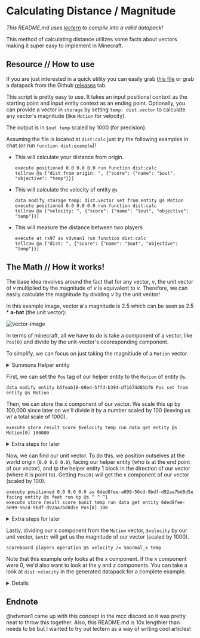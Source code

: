 # Calculating Distance / Magnitude

*This README.md uses [lectern](https://github.com/mcbeet/lectern#lectern-scripts) to compile into a valid datapack!*

This method of calculating distance utilizes some facts about vectors making it super easy to implement in Minecraft.

## Resource // How to use

If you are just interested in a quick utility you can easily grab [this file](dist.mcfunction) or grab a datapack from the Github [releases](https://github.com/rx-modules/gists/releases) tab.

This script is pretty easy to use. It takes an input positional context as the starting point and input entity context as an ending point. Optionally, you can provide a vector in `storage` by setting `temp: dist.vector` to calculate any vector's magnitude (like `Motion` for velocity).

The output is in `$out temp` scaled by 1000 (for precision).

Assuming the file is located at `dist:calc` just try the following examples in chat (or run `function dist:example`)!

* This will calculate your distance from origin.
	<!-- @function dist:example -->	

	```
	execute positioned 0.0 0.0 0.0 run function dist:calc
	tellraw @a ["dist from origin: ", {"score": {"name": "$out", "objective": "temp"}}]
	```

* This will calculate the velocity of entity `@s`
	<!-- @function(append) dist:example -->

	```
	data modify storage temp: dist.vector set from entity @s Motion
	execute positioned 0.0 0.0 0.0 run function dist:calc
	tellraw @a ["velocity: ", {"score": {"name": "$out", "objective": "temp"}}]
	```
 
* This will measure the distance between two players
	<!-- @function(append) dist:example -->

	```
	execute at rx97 as vdvman1 run function dist:calc
	tellraw @a ["dist: ", {"score": {"name": "$out", "objective": "temp"}}]
	```

## The Math // How it works!

The base idea revolves around the fact that for any vector, *v*, the unit vector of *v* multiplied by the magnitude of *v* is equivalent to *v*. Therefore, we can easily calculate the magnitude by dividing *v* by the unit vector!

In this example image, vector **a**'s magnitude is 2.5 which can be seen as 2.5 * **a-hat** (the unit vector):

![vector-image](https://www.mathsisfun.com/algebra/images/vector-unit-scale.gif)

In terms of minecraft, all we have to do is take a component of a vector, like `Pos[0]` and divide by the unit-vector's cooresponding component.

To simplify, we can focus on just taking the magnitiude of a `Motion` vector.

<details>
  <summary>Summons Helper entity</summary>

`@function(append) dist:velocity`

```
execute unless entity b5feab18-60ed-5ffd-b394-d71674d85bf6 run summon minecraft:area_effect_cloud ~ ~ ~ {Age:-2147483648,Duration:-1,WaitTime:-2147483648, UUID:[I;-1241601256,1626169341,-1282091242,1960336374]}
```

</details>

First, we can set the `Pos` tag of our helper entity to the `Motion` of entity `@s`.

<!-- @function(append) dist:velocity -->

```
data modify entity b5feab18-60ed-5ffd-b394-d71674d85bf6 Pos set from entity @s Motion
```

Then, we can store the x component of our vector. We scale this up by 100,000 since later on we'll divide it by a number scaled by 100 (leaving us w/ a total scale of 1000).

<!-- Init $component
	`@function(append) dist:velocity`

	```
	scoreboard players set $component temp 0
	```
-->

<!-- @function(append) dist:velocity -->

```
execute store result score $velocity temp run data get entity @s Motion[0] 100000
```

<details>
  <summary>Extra steps for later</summary>

`@function(append) dist:velocity`

```
execute if score $velocity temp matches -10..10 run scoreboard players set $component temp 1

execute if score $component temp matches 1 store result score $velocity temp run data get entity @s Motion[1] 100000
execute if score $velocity temp matches -10..10 run scoreboard players set $component temp 2

execute if score $component temp matches 2 store result score $velocity temp run data get entity @s Motion[2] 100000
execute if score $velocity temp matches -10..10 run scoreboard players set $component temp -1

execute if score $component temp matches -1 run scoreboard players set $velocity temp 0
```

</details>

Now, we can find our unit vector. To do this, we position outselves at the world origin (`0.0 0.0 0.0`), facing our helper entity (who is at the end point of our vector), and tp the helper entity 1 block in the direction of our vector (where it is point to). Getting `Pos[0]` will get the x component of our vector (scaled by 100).

<!-- @function(append) dist:velocity -->

```
execute positioned 0.0 0.0 0.0 as 6ded8fee-a099-56cd-9bdf-d92aa7bd8d5e facing entity @s feet run tp @s ^ ^ ^1
execute store result score $unit temp run data get entity 6ded8fee-a099-56cd-9bdf-d92aa7bd8d5e Pos[0] 100
```
<details>
  <summary>Extra steps for later</summary>

  `@function(append) dist:velocity`

  ```
  execute if score $component temp matches 1 store result score $unit temp run data get entity 6ded8fee-a099-56cd-9bdf-d92aa7bd8d5e Pos[1] 100

  execute if score $component temp matches 2 store result score $unit temp run data get entity 6ded8fee-a099-56cd-9bdf-d92aa7bd8d5e Pos[2] 100
  ```

</details>


Lastly, dividing our x component from the `Motion` vector, `$velocity` by our unit vector, `$unit` will get us the magnitude of our vector (scaled by 1000).

<!-- @function(append) dist:velocity -->

```
scoreboard players operation @s velocity /= $normal_x temp
```

Note that this example only looks at the x component. If the x component were 0, we'd also want to look at the y and z components. You can take a look at `dist:velocity` in the generated datapack for a complete example.

<details>

[`@function dist:calc`](dist.mcfunction)

`@function dist:load`
```
scoreboard objectives add temp dummy
```

`@function_tag minecraft:load`
```
{
	"values": ["dist:load"]
}
```

</details>

## Endnote

@vdvman1 came up with this concept in the mcc discord so it was pretty neat to throw this together. Also, this README.md is 10x lengthier than needs to be but I wanted to try out lectern as a way of writing cool articles!